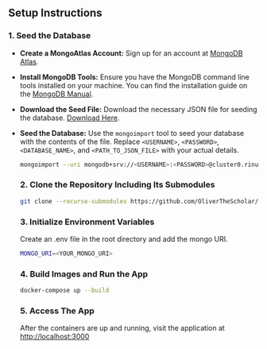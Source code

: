 ## Setup Instructions

### 1. Seed the Database

- **Create a MongoAtlas Account:** Sign up for an account at [MongoDB Atlas](https://www.mongodb.com/cloud/atlas).
  
- **Install MongoDB Tools:** Ensure you have the MongoDB command line tools installed on your machine. You can find the installation guide on the [MongoDB Manual](https://docs.mongodb.com/manual/administration/install-community/).

- **Download the Seed File:** Download the necessary JSON file for seeding the database. [Download Here](https://drive.google.com/file/d/1ESL2hL5z31ZaB3lgjVMFdw94jn-qPbMh/view).

- **Seed the Database:** Use the `mongoimport` tool to seed your database with the contents of the file. Replace `<USERNAME>`, `<PASSWORD>`, `<DATABASE_NAME>`, and `<PATH_TO_JSON_FILE>` with your actual details.

  ```sh
  mongoimport --uri mongodb+srv://<USERNAME>:<PASSWORD>@cluster0.rinullf.mongodb.net/<DATABASE_NAME> --collection patients --type json --file <PATH_TO_JSON_FILE>
  ```

  ### 2. Clone the Repository Including Its Submodules
  ```sh
  git clone --recurse-submodules https://github.com/OliverTheScholar/AuraApp.git
  ```

  ### 3. Initialize Environment Variables
  Create an .env file in the root directory and add the mongo URI.
  ```sh
  MONGO_URI=<YOUR_MONGO_URI>
  ```

  ### 4. Build Images and Run the App
  ```sh
  docker-compose up --build
  ```

  ### 5. Access The App
  After the containers are up and running, visit the application at [http://localhost:3000](http://localhost:3000)

